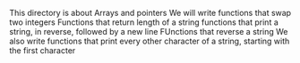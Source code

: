 This directory is about Arrays and pointers We will write functions that swap two integers Functions that return length of a string functions that print a string, in reverse, followed by a new line FUnctions that reverse a string We also write functions that print every other character of a string, starting with the first character
